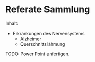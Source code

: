 # Referate Sammlung

Inhalt:
- Erkrankungen des Nervensystems
  - Alzheimer
  - Querschnittslähmung

TODO: Power Point anfertigen.
